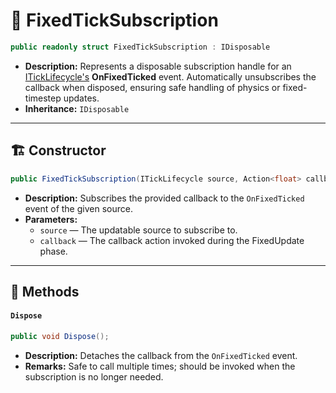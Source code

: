 # 🧩 FixedTickSubscription

```csharp
public readonly struct FixedTickSubscription : IDisposable
```

- **Description:** Represents a disposable subscription handle for an [ITickLifecycle's](../Sources/ITickLifecycle.md)
  **OnFixedTicked** event. Automatically unsubscribes the callback when disposed, ensuring safe handling of physics or
  fixed-timestep updates.
- **Inheritance:** `IDisposable`

---

## 🏗️ Constructor

```csharp
public FixedTickSubscription(ITickLifecycle source, Action<float> callback)
```

- **Description:** Subscribes the provided callback to the `OnFixedTicked` event of the given source.
- **Parameters:**
    - `source` — The updatable source to subscribe to.
    - `callback` — The callback action invoked during the FixedUpdate phase.

---

## 🏹 Methods

#### `Dispose`

```csharp
public void Dispose();
```

- **Description:** Detaches the callback from the `OnFixedTicked` event.
- **Remarks:** Safe to call multiple times; should be invoked when the subscription is no longer needed.